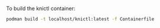 To build the knictl container:

```bash
podman build -t localhost/knictl:latest -f Containerfile
```